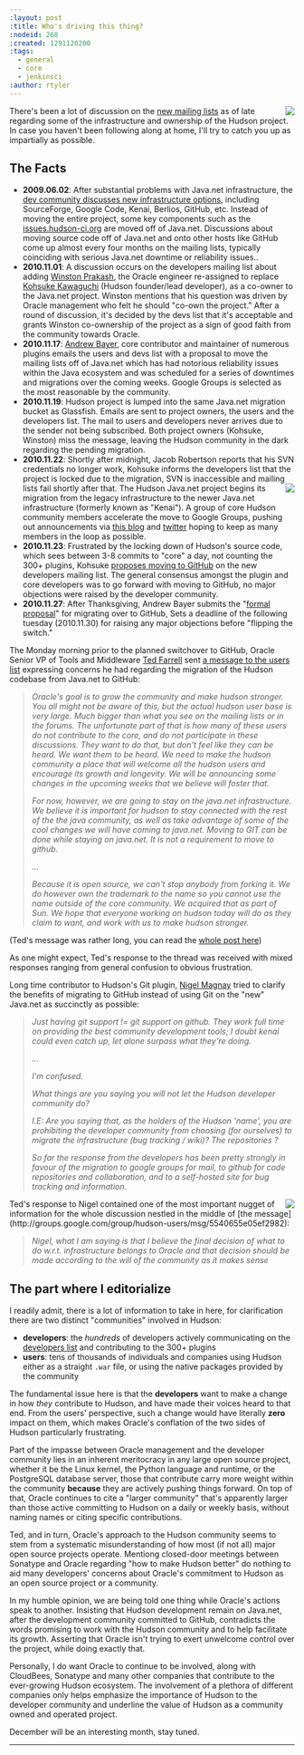 ```yaml
---
:layout: post
:title: Who's driving this thing?
:nodeid: 268
:created: 1291120200
:tags:
  - general
  - core
  - jenkinsci
:author: rtyler
---
```


<img src="http://agentdero.cachefly.net/continuousblog/health-60to79.gif" align="right"/>There's been a lot of discussion on the [new mailing lists](http://hudson-labs.org/content/new-hudson-mailing-lists) as of late regarding some of the infrastructure and ownership of the Hudson project. In case you haven't been following along at home, I'll try to catch you up as impartially as possible.

## The Facts

- **2009.06.02**: After substantial problems with Java.net infrastructure, the
  [dev community discusses new infrastructure
  options](http://hudson.361315.n4.nabble.com/On-the-future-of-Hudson-hosting-and-infrastructure-td393278.html),
  including SourceForge, Google Code, Kenai, Berlios, GitHub, etc. Instead of
  moving the entire project, some key components such as the
  [issues.hudson-ci.org](http://issues.hudson-ci.org) are moved off of
  Java.net. Discussions about moving source code off of Java.net and onto other hosts like
  GitHub come up almost every four months on the mailing lists, typically
  coinciding with serious Java.net downtime or reliability issues..
- **2010.11.01**: A discussion occurs on the developers mailing list about
  adding [Winston Prakash](http://twitter.com/wjprakash), the Oracle engineer re-assigned to replace [Kohsuke Kawaguchi](http://twitter.com/kohsukekawa) (Hudson
  founder/lead developer), as a co-owner to the Java.net project. Winston
  mentions that his question was driven by Oracle management who felt he should
  "co-own the project." After a round of discussion, it's decided by the devs
  list that it's acceptable and grants Winston co-ownership of the project as a
  sign of good faith from the community towards Oracle.
- **2010.11.17**: [Andrew Bayer](http://twitter.com/abayer), core contributor
  and maintainer of numerous plugins emails the users and devs list with a
  proposal to move the mailing lists off of Java.net which has had notorious
  reliability issues within the Java ecosystem and was scheduled for a series of
  downtimes and migrations over the coming weeks. Google Groups is selected as the
  most reasonable by the community.
- **2010.11.19**: Hudson project is lumped into the same Java.net migration bucket as Glassfish. Emails are sent to project owners, the users and the developers list. The mail to users and developers never arrives due to the sender not being subscribed. Both project owners (Kohsuke, Winston) miss the message, leaving the Hudson community in the dark regarding the pending migration.
- **2010.11.22**: Shortly after midnight, Jacob Robertson reports that his
  SVN credentials no longer work, Kohsuke informs the developers list that the project is
  locked due to the migration, SVN is inaccessible and mailing lists fail shortly after that. <img src="http://agentdero.cachefly.net/continuousblog/health-40to59.gif"  align="right"/>The Hudson Java.net project
  begins its migration from the legacy infrastructure to the newer
  Java.net infrastructure (formerly known as "Kenai"). A group of core Hudson
  community members accelerate the move to Google Groups, pushing out
  announcements via [this
  blog](http://hudson-labs.org/content/new-hudson-mailing-lists) and
  [twitter](http://twitter.com/hudsonci) hoping to keep as many members in the
  loop as possible.
- **2010.11.23**: Frustrated by the locking down of Hudson's source code,
  which sees between 3-8 commits to "core" a day, not counting the 300+
  plugins, Kohsuke [proposes moving to
  GitHub](http://groups.google.com/group/hudson-dev/browse_thread/thread/8d3cf0ca1240280a)
  on the new developers mailing list. The general consensus amongst the plugin
  and core developers was to go forward with moving to GitHub, no major
  objections were raised by the developer community.
- **2010.11.27**: After Thanksgiving, Andrew Bayer submits the "[formal
  proposal](http://groups.google.com/group/hudson-dev/browse_thread/thread/c935a4740af0b920)"
  for migrating over to GitHub, Sets a deadline of the following tuesday
  (2010.11.30) for raising any major objections before "flipping the switch."

The Monday morning prior to the planned switchover to GitHub, Oracle Senior VP
of Tools and Middleware [Ted
Farrell](http://www.oracle.com/us/corporate/press/Spokespeople/016474) sent [a
message to the users list](http://groups.google.com/group/hudson-users/msg/cf0d72a7d97f2438) expressing concerns he had regarding the migration of
the Hudson codebase from Java.net to GitHub:

<!--break-->

> <em>Oracle's goal is to grow the community and make hudson stronger. You
> all might not be aware of this, but the actual hudson user base is
> very large. Much bigger than what you see on the mailing lists or in
> the forums. The unfortunate part of that is how many of these users
> do not contribute to the core, and do not participate in these
> discussions. They want to do that, but don't feel like they can be
> heard. We want them to be heard. We need to make the hudson
> community a place that will welcome all the hudson users and encourage
> its growth and longevity. We will be announcing some changes in the
> upcoming weeks that we believe will foster that.
>
> For now, however, we are going to stay on the java.net
> infrastructure. We believe it is important for hudson to stay
> connected with the rest of the the java community, as well as take
> advantage of some of the cool changes we will have coming to
> java.net. Moving to GIT can be done while staying on java.net. It is
> not a requirement to move to github.
>
> ...
>
> Because it is open source, we can't stop anybody from forking it. We
> do however own the trademark to the name so you cannot use the name
> outside of the core community. We acquired that as part of Sun. We
> hope that everyone working on hudson today will do as they claim to
> want, and work with us to make hudson stronger.</em>

(Ted's message was rather long, you can read the [whole
post here](http://groups.google.com/group/hudson-users/msg/cf0d72a7d97f2438))

As one might expect, Ted's response to the thread was received with
mixed responses ranging from general confusion to obvious frustration.

Long time contributor to Hudson's Git plugin, [Nigel Magnay](https://github.com/magnayn) tried to clarify the benefits of migrating to GitHub instead of using Git on the "new" Java.net as succinctly as possible:

> <em>Just having git support != git support on github. They work full time on
> providing the best community development tools; I doubt kenai could even
> catch up, let alone surpass what they're doing.
>
> ...
>
> I'm confused.
>
> What things are you saying you will not let the Hudson developer community
> do?
>
> I.E: Are you saying that, as the holders of the Hudson 'name', you are
> prohibiting the developer community from choosing (for ourselves) to migrate
> the infrastructure (bug tracking / wiki)? The repositories ?
>
> So far the response from the developers has been pretty strongly in favour
> of the migration to google groups for mail, to github for code repositories
> and collaboration, and to a self-hosted site for bug tracking and
> information.</em>

<img src="http://agentdero.cachefly.net/continuousblog/health-20to39.gif" align="right"/>
Ted's response to Nigel contained one of the most important nugget of
information for the whole discussion nestled in the middle of [the message](http://groups.google.com/group/hudson-users/msg/5540655e05ef2982):

> <em>Nigel, what I am saying is that I believe the _final_ decision of what
> to do w.r.t. infrastructure belongs to Oracle and that decision should
> be made according to the will of the community as it makes sense</em>

## The part where I editorialize

I readily admit, there is a lot of information to take in here, for clarification there are two distinct "communities" involved in Hudson:

- **developers**: the _hundreds_ of developers actively communicating on the
  [developers list](http://groups.google.com/group/hudson-dev) and
  contributing to the 300+ plugins
- **users**: tens of thousands of individuals and companies using Hudson
  either as a straight `.war` file, or using the native packages provided by
  the community

The fundamental issue here is that the **developers** want to make a change in
how _they_ contribute to Hudson, and have made their voices heard to that end.
From the users' perspective, such a change would have literally **zero** impact
on them, which makes Oracle's conflation of the two sides of Hudson
particularly frustrating.

Part of the impasse between Oracle management and the developer community lies
in an inherent meritocracy in any large open source project, whether it be the
Linux kernel, the Python language and runtime, or the PostgreSQL database
server, those that contribute carry more weight within the community
**because** they are actively pushing things forward. On top of that, Oracle
continues to cite a "larger community" that's apparently larger than those
active committing to Hudson on a daily or weekly basis, without naming names or
citing specific contributions.

Ted, and in turn, Oracle's approach to the Hudson community seems to stem from
a systematic misunderstanding of how most (if not all) major open source
projects operate. Mentiong closed-door meetings between Sonatype and Oracle
regarding "how to make Hudson better" do nothing to aid many developers'
concerns about Oracle's commitment to Hudson as an open source project or a
community.

In my humble opinion, we are being told one thing while Oracle's actions speak
to another. Insisting that Hudson development remain on Java.net, after the
development community committed to GitHub, contradicts the words promising to
work with the Hudson community and to help facilitate its growth. Asserting
that Oracle isn't trying to exert unwelcome control over the project, while
doing exactly that.

Personally, I do want Oracle to continue to be involved, along with CloudBees,
Sonatype and many other companies that contribute to the ever-growing Hudson
ecosystem. The involvement of a plethora of different companies only helps
emphasize the importance of Hudson to the developer community and underline the
value of Hudson as a community owned and operated project.

December will be an interesting month, stay tuned.

---

